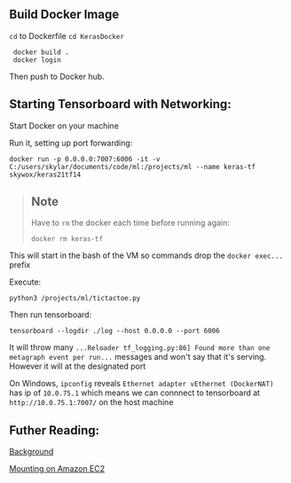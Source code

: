 ## Build Docker Image

`cd` to Dockerfile `cd KerasDocker`

```
 docker build .
 docker login
```

Then push to Docker hub.

## Starting Tensorboard with Networking:

Start Docker on your machine

Run it, setting up port forwarding:

```
docker run -p 0.0.0.0:7007:6006 -it -v C:/users/skylar/documents/code/ml:/projects/ml --name keras-tf skywox/keras21tf14
```

> ## Note
>
> Have to `rm` the docker each time before running again:
>
> ```
> docker rm keras-tf
> ```

This will start in the bash of the VM so commands drop the `docker exec...` prefix

Execute:

```
python3 /projects/ml/tictactoe.py
```

Then run tensorboard:

```
tensorboard --logdir ./log --host 0.0.0.0 --port 6006
```

It will throw many `...Reloader tf_logging.py:86] Found more than one metagraph event per run...` messages and won't say that it's serving. However it will at the designated port

On Windows, `ipconfig` reveals `Ethernet adapter vEthernet (DockerNAT)` has ip of `10.0.75.1` which means we can connnect to tensorboard at `http://10.0.75.1:7007/` on the host machine

## Futher Reading:

[Background](https://blog.thoughtram.io/machine-learning/2016/09/23/beginning-ml-with-keras-and-tensorflow.html)

[Mounting on Amazon EC2](https://hackernoon.com/keras-with-gpu-on-amazon-ec2-a-step-by-step-instruction-4f90364e49ac)
